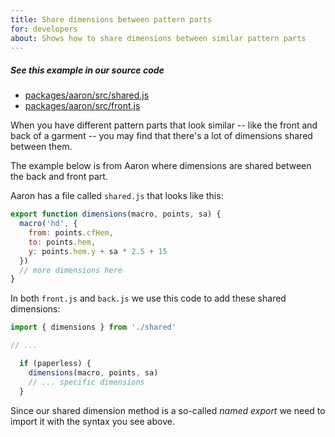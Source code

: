 ```yaml
---
title: Share dimensions between pattern parts
for: developers
about: Shows how to share dimensions between similar pattern parts
---
```


<Note>

##### See this example in our source code

-   [packages/aaron/src/shared.js](https://github.com/freesewing/freesewing/blob/develop/packages/aaron/src/shared.js)
-   [packages/aaron/src/front.js](https://github.com/freesewing/freesewing/blob/72f34101792bda4d8e553c3479daa63cb461f3c5/packages/aaron/src/front.js#L160)

</Note>

When you have different pattern parts that look similar -- like the front
and back of a garment -- you may find that there's a lot of dimensions
shared between them.

The example below is from Aaron where dimensions are shared between
the back and front part.

Aaron has a file called `shared.js` that looks like this:

```js
export function dimensions(macro, points, sa) {
  macro('hd', {
    from: points.cfHem,
    to: points.hem,
    y: points.hem.y + sa * 2.5 + 15
  })
  // more dimensions here
}
```

In both `front.js` and `back.js` we use this code to add these shared dimensions:

```js
import { dimensions } from './shared'

// ...

  if (paperless) {
    dimensions(macro, points, sa)
    // ... specific dimensions 
  }
```

<Note>

Since our shared dimension method is a so-called _named export_ we need to
import it with the syntax you see above.

</Note>
